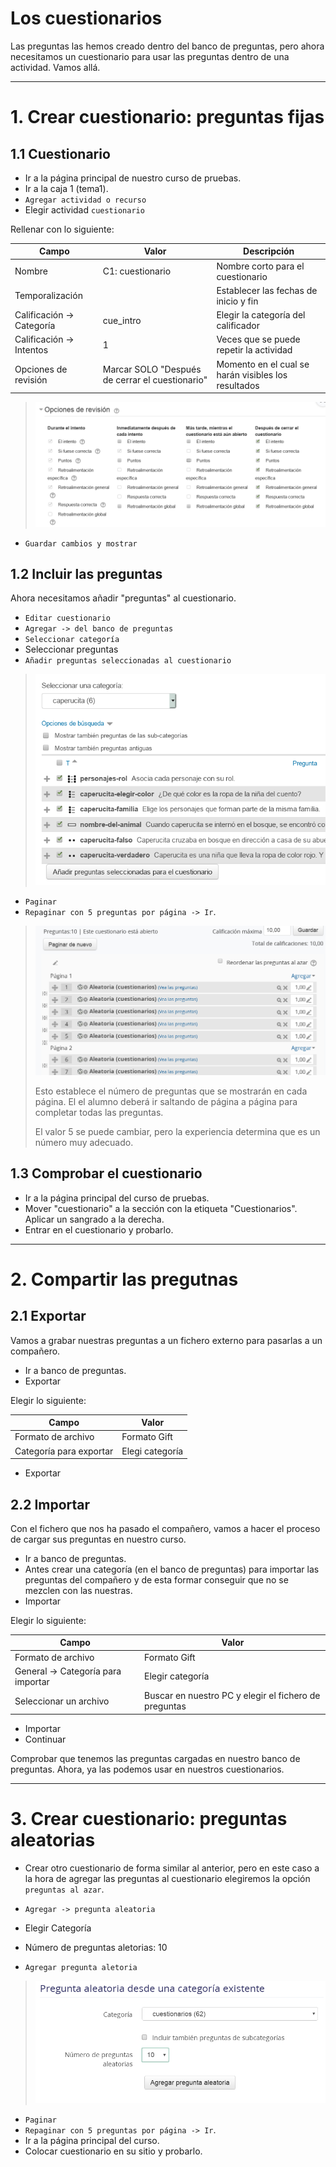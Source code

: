 
# Los cuestionarios

Las preguntas las hemos creado dentro del banco de preguntas, pero ahora necesitamos un cuestionario para usar las preguntas dentro de una actividad. Vamos allá.

---

# 1. Crear cuestionario: preguntas fijas

## 1.1 Cuestionario

* Ir a la página principal de nuestro curso de pruebas.
* Ir a la caja 1 (tema1).
* `Agregar actividad o recurso`
* Elegir actividad `cuestionario`

Rellenar con lo siguiente:

| Campo  | Valor            | Descripción |
| ------ | ---------------- | ----------- |
| Nombre | C1: cuestionario | Nombre corto para el cuestionario |
| Temporalización ||Establecer las fechas de inicio y fin |
| Calificación -> Categoría | cue_intro | Elegir la categoría del calificador |
| Calificación -> Intentos | 1 | Veces que se puede repetir la actividad
| Opciones de revisión | Marcar SOLO "Después de cerrar el cuestionario" | Momento en el cual se harán visibles los resultados |

> ![](./files/cuestionario-revision.png)

* `Guardar cambios y mostrar`

## 1.2 Incluir las preguntas

Ahora necesitamos añadir "preguntas" al cuestionario.

* `Editar cuestionario`
* `Agregar -> del banco de preguntas`
* `Seleccionar categoría`
* Seleccionar preguntas
* `Añadir preguntas seleccionadas al cuestionario`

> ![](./files/cuestionario-seleccionar-preguntas.png)

* `Paginar`
* `Repaginar con 5 preguntas por página -> Ir`.

> ![](./files/cuestionario-repaginar.png)
>
> Esto establece el número de preguntas que se mostrarán en cada página. El el alumno deberá ir saltando de página a página para completar todas las preguntas.
>
> El valor 5 se puede cambiar, pero la experiencia determina que es un número muy adecuado.

## 1.3 Comprobar el cuestionario

* Ir a la página principal del curso de pruebas.
* Mover "cuestionario" a la sección con la etiqueta "Cuestionarios". Aplicar un sangrado a la derecha.
* Entrar en el cuestionario y probarlo.

---

# 2. Compartir las pregutnas  

## 2.1 Exportar

Vamos a grabar nuestras preguntas a un fichero externo para pasarlas a un compañero.

* Ir a banco de preguntas.
* Exportar

Elegir lo siguiente:

| Campo              | Valor     |
| ------------------ | --------- |
| Formato de archivo | Formato Gift |
| Categoría para exportar | Elegi categoría |

* Exportar

## 2.2 Importar

Con el fichero que nos ha pasado el compañero, vamos a hacer el proceso de cargar sus preguntas en nuestro curso.

* Ir a banco de preguntas.
* Antes crear una categoría (en el banco de preguntas) para importar las preguntas del compañero y de esta formar conseguir que no se mezclen con las nuestras.
* Importar

Elegir lo siguiente:

| Campo              | Valor     |
| ------------------ | --------- |
| Formato de archivo | Formato Gift |
| General -> Categoría para importar | Elegir categoría |
| Seleccionar un archivo |Buscar en nuestro PC y elegir el fichero de preguntas |

* Importar
* Continuar

Comprobar que tenemos las preguntas cargadas en nuestro banco de preguntas.
Ahora, ya las podemos usar en nuestros cuestionarios.

---

# 3. Crear cuestionario: preguntas aleatorias

* Crear otro cuestionario de forma similar al anterior, pero en este caso a la hora de agregar las preguntas al cuestionario elegiremos la opción `preguntas al azar`.

* `Agregar -> pregunta aleatoria`
* Elegir Categoría
* Número de preguntas aletorias: 10
* `Agregar pregunta aletoria`

> ![](./files/cuestionario-aleatorio.png)

* `Paginar`
* `Repaginar con 5 preguntas por página -> Ir`.
* Ir a la página principal del curso.
* Colocar cuestionario en su sitio y probarlo.
